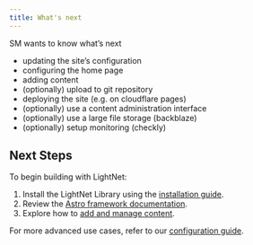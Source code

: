```yaml
---
title: What's next
---
```


SM wants to know what’s next

- updating the site’s configuration
- configuring the home page
- adding content
- (optionally) upload to git repository
- deploying the site (e.g. on cloudflare pages)
- (optionally) use a content administration interface
- (optionally) use a large file storage (backblaze)
- (optionally) setup monitoring (checkly)

## Next Steps

To begin building with LightNet:

1. Install the LightNet Library using the [installation guide](/get-started/installation).
2. Review the [Astro framework documentation](https://docs.astro.build/en/getting-started/).
3. Explore how to [add and manage content](/add-content/understand-content).

For more advanced use cases, refer to our [configuration guide](/build/configurations).

